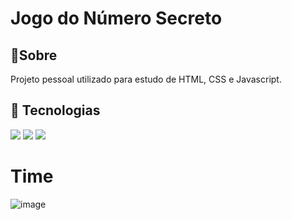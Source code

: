 <h1>Jogo do Número Secreto</h1>

<h2>🔖Sobre</h2>
<p>Projeto pessoal utilizado para estudo de HTML, CSS e Javascript.</p>

## 🚀 Tecnologias
<div>
  <img src="https://img.shields.io/badge/HTML-239120?style-for-the-badge&logo-html5&logoColor=white">

  <img src="https://img.shields.io/badge/CSS-239120?style-for-the-badge&logo-css3&logoColor=white">

  <img src="https://img.shields.io/badge/JavaScript-F7DF1E?style-for-the-badge&logo-javascript&logoColor=black">
</div>

# Time

![image](https://github.com/user-attachments/assets/b3b7d092-5b63-404b-a932-51641525087b)
